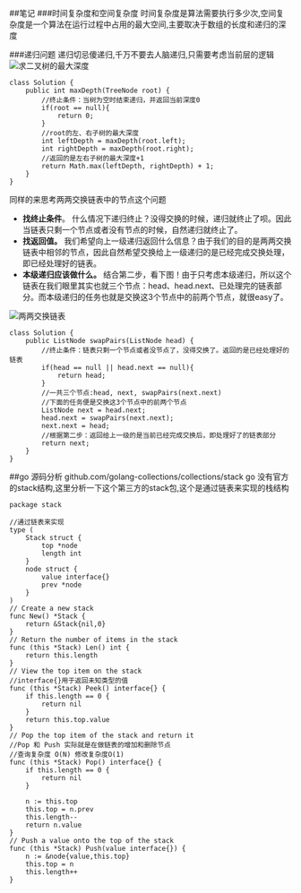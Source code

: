 ##笔记
###时间复杂度和空间复杂度
时间复杂度是算法需要执行多少次,空间复杂度是一个算法在运行过程中占用的最大空间,主要取决于数组的长度和递归的深度

###递归问题
递归切忌傻递归,千万不要去人脑递归,只需要考虑当前层的逻辑
![求二叉树的最大深度](https://lylpic.oss-cn-beijing.aliyuncs.com/img/20200123232536.PNG "二叉树")

```
class Solution {
    public int maxDepth(TreeNode root) {
        //终止条件：当树为空时结束递归，并返回当前深度0
        if(root == null){
            return 0;
        }
        //root的左、右子树的最大深度
        int leftDepth = maxDepth(root.left);
        int rightDepth = maxDepth(root.right);
        //返回的是左右子树的最大深度+1
        return Math.max(leftDepth, rightDepth) + 1;
    }
}
```

同样的来思考两两交换链表中的节点这个问题

- **找终止条件**。 什么情况下递归终止？没得交换的时候，递归就终止了呗。因此当链表只剩一个节点或者没有节点的时候，自然递归就终止了。
- **找返回值。** 我们希望向上一级递归返回什么信息？由于我们的目的是两两交换链表中相邻的节点，因此自然希望交换给上一级递归的是已经完成交换处理，即已经处理好的链表。
- **本级递归应该做什么。** 结合第二步，看下图！由于只考虑本级递归，所以这个链表在我们眼里其实也就三个节点：head、head.next、已处理完的链表部分。而本级递归的任务也就是交换这3个节点中的前两个节点，就很easy了。

![两两交换链表](https://lylpic.oss-cn-beijing.aliyuncs.com/img/20200123232642.PNG)

```
class Solution {
    public ListNode swapPairs(ListNode head) {
      	//终止条件：链表只剩一个节点或者没节点了，没得交换了。返回的是已经处理好的链表
        if(head == null || head.next == null){
            return head;
        }
      	//一共三个节点:head, next, swapPairs(next.next)
      	//下面的任务便是交换这3个节点中的前两个节点
        ListNode next = head.next;
        head.next = swapPairs(next.next);
        next.next = head;
      	//根据第二步：返回给上一级的是当前已经完成交换后，即处理好了的链表部分
        return next;
    }
}
```


##go 源码分析 github.com/golang-collections/collections/stack
go 没有官方的stack结构,这里分析一下这个第三方的stack包,这个是通过链表来实现的栈结构
```
package stack

//通过链表来实现
type (
	Stack struct {
		top *node
		length int
	}
	node struct {
		value interface{}
		prev *node
	}	
)
// Create a new stack
func New() *Stack {
	return &Stack{nil,0}
}
// Return the number of items in the stack
func (this *Stack) Len() int {
	return this.length
}
// View the top item on the stack
//interface{}用于返回未知类型的值
func (this *Stack) Peek() interface{} {
	if this.length == 0 {
		return nil
	}
	return this.top.value
}
// Pop the top item of the stack and return it
//Pop 和 Push 实际就是在做链表的增加和删除节点 
//查询复杂度 O(N) 修改复杂度O(1)
func (this *Stack) Pop() interface{} {
	if this.length == 0 {
		return nil
	}
	
	n := this.top
	this.top = n.prev
	this.length--
	return n.value
}
// Push a value onto the top of the stack
func (this *Stack) Push(value interface{}) {
	n := &node{value,this.top}
	this.top = n
	this.length++
}
```

